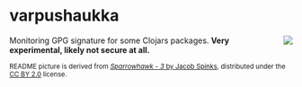 # varpushaukka

<img src="https://raw.githubusercontent.com/wiki/miikka/varpushaukka/sparrowhawk.jpg" align="right"/>

Monitoring GPG signature for some Clojars packages. **Very experimental, likely not secure at all.**


<sub>README picture is derived from [*Sparrowhawk - 3* by Jacob Spinks](https://flic.kr/p/qj6Fc1), distributed under the [CC BY 2.0](https://creativecommons.org/licenses/by/2.0/) license.</sub>
